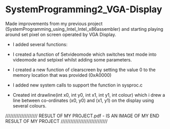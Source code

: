 # SystemProgramming2_VGA-Display

Made improvements from my previous project (SystemProgramming_using_Intel_Intel_x86assembler) and starting playing around set pixel on screen operated by VGA Display.

- I added several functions:

- I created a function of Setvideomode which switches text mode into videomode and setpixel whilst adding some parameters.

- I created a new function of clearscreen by setting the value 0 to the memory location that was provided (0xA0000)

- I added new system calls to support the function in sysproc.c

- Created int drawline(int x0, int y0, int x1, int y1, int colour)
which i drew a line between co-ordinates (x0, y0) and (x1, y1) on the display using several colours. 

////////////////////   RESULT OF MY PROJECT.pdf - IS AN IMAGE OF MY END RESULT OF MY PROJECT   /////////////////////////////
